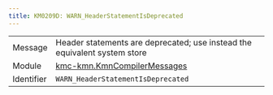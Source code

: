 ```yaml
---
title: KM0209D: WARN_HeaderStatementIsDeprecated
---
```


|            |           |
|------------|---------- |
| Message    | Header statements are deprecated; use instead the equivalent system store |
| Module     | [kmc-kmn.KmnCompilerMessages](kmc-kmn.kmncompilermessages) |
| Identifier | `WARN_HeaderStatementIsDeprecated` |


